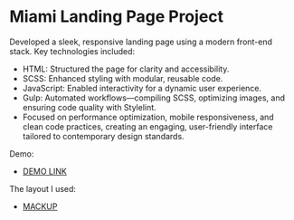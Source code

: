 # Miami Landing Page Project

Developed a sleek, responsive landing page using a modern front-end stack. Key technologies included:

- HTML: Structured the page for clarity and accessibility.
- SCSS: Enhanced styling with modular, reusable code.
- JavaScript: Enabled interactivity for a dynamic user experience.
- Gulp: Automated workflows—compiling SCSS, optimizing images, and ensuring code quality with Stylelint.
- Focused on performance optimization, mobile responsiveness, and clean code practices, creating an engaging, user-friendly interface tailored to contemporary design standards.

Demo:
  - [DEMO LINK](https://annbpiu.github.io/landing_miami/)

The layout I used:
 - [MACKUP](https://www.figma.com/design/NZQAIydtHo5QkINyGLHNcq/BIKE-New-Version?node-id=0-1&node-type=canvas&t=aQNvTt1qquahfzC1-0)
